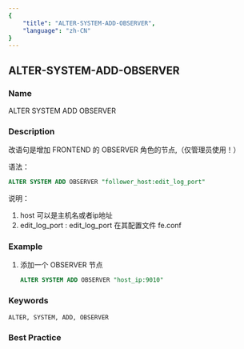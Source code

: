 ```yaml
---
{
    "title": "ALTER-SYSTEM-ADD-OBSERVER",
    "language": "zh-CN"
}
---
```


<!--
Licensed to the Apache Software Foundation (ASF) under one
or more contributor license agreements.  See the NOTICE file
distributed with this work for additional information
regarding copyright ownership.  The ASF licenses this file
to you under the Apache License, Version 2.0 (the
"License"); you may not use this file except in compliance
with the License.  You may obtain a copy of the License at

  http://www.apache.org/licenses/LICENSE-2.0

Unless required by applicable law or agreed to in writing,
software distributed under the License is distributed on an
"AS IS" BASIS, WITHOUT WARRANTIES OR CONDITIONS OF ANY
KIND, either express or implied.  See the License for the
specific language governing permissions and limitations
under the License.
-->

## ALTER-SYSTEM-ADD-OBSERVER

### Name

ALTER SYSTEM ADD OBSERVER

### Description

改语句是增加 FRONTEND 的 OBSERVER 角色的节点,（仅管理员使用！）

语法：

```sql
ALTER SYSTEM ADD OBSERVER "follower_host:edit_log_port"
```

说明：

1. host 可以是主机名或者ip地址
2. edit_log_port : edit_log_port 在其配置文件 fe.conf

### Example

1. 添加一个 OBSERVER 节点

   ```sql
   ALTER SYSTEM ADD OBSERVER "host_ip:9010"
   ```

### Keywords

    ALTER, SYSTEM, ADD, OBSERVER

### Best Practice

